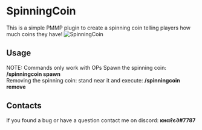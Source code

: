 # SpinningCoin
This is a simple PMMP plugin to create a spinning coin telling players how much coins they have!
![SpinningCoin](https://github.com/xXKHaLeD098Xx/SpinningCoin/blob/master/SpinningCoin.gif)
## Usage
NOTE: Commands only work with OPs
Spawn the spinning coin: __/spinningcoin spawn__<br>
Removing the spinning coin: stand near it and execute: __/spinningcoin remove__
## Contacts
If you found a bug or have a question contact me on discord: __кнαℓє∂#7787__


